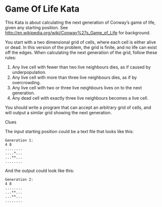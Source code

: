 #  Game Of Life Kata

This Kata is about calculating the next generation of Conway’s game of life, given any starting position. See http://en.wikipedia.org/wiki/Conway%27s_Game_of_Life for background.

You start with a two dimensional grid of cells, where each cell is either alive or dead. In this version of the problem, the grid is finite, and no life can exist off the edges. 
When calculating the next generation of the grid, follow these rules:

1. Any live cell with fewer than two live neighbours dies, as if caused by underpopulation.
2. Any live cell with more than three live neighbours dies, as if by overcrowding.
3. Any live cell with two or three live neighbours lives on to the next generation.
4. Any dead cell with exactly three live neighbours becomes a live cell.

You should write a program that can accept an arbitrary grid of cells, and will output a similar grid showing the next generation.

Clues

The input starting position could be a text file that looks like this:

    Generation 1:
    4 8
    ........
    ....*...
    ...**...
    ........

And the output could look like this:

    Generation 2:
    4 8
    ........
    ...**...
    ...**...
    ........
